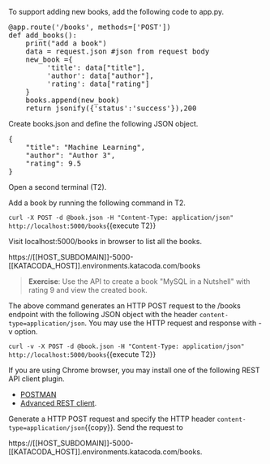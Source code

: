 To support adding new books, add the following code to app.py.

<pre class="file" data-filename="app.py" data-target="insert" data-marker="#TODO-add_book">
@app.route('/books', methods=['POST'])
def add_books():
    print("add a book")
    data = request.json #json from request body
    new_book ={
         'title': data["title"],
         'author': data["author"],
         'rating': data["rating"]
    }
    books.append(new_book)
    return jsonify({'status':'success'}),200 
</pre>

Create books.json and define the following JSON object.

<pre class="file" data-filename="book.json" data-target="replace">
{
    "title": "Machine Learning",
    "author": "Author 3",
    "rating": 9.5
}
</pre>

Open a second terminal (T2). 

Add a book by running the following command in T2.

`curl -X POST -d @book.json -H "Content-Type: application/json" http://localhost:5000/books`{{execute T2}}

Visit localhost:5000/books in browser to list all the books.

https://[[HOST_SUBDOMAIN]]-5000-[[KATACODA_HOST]].environments.katacoda.com/books 

> **Exercise**:
> Use the API to create a book "MySQL in a Nutshell" with rating 9 and view the created book.


The above command generates an HTTP POST request to the /books endpoint with the following JSON object with the header `content-type=application/json`. You may use the HTTP request and response with -v option.

`curl -v -X POST -d @book.json -H "Content-Type: application/json" http://localhost:5000/books`{{execute T2}}


If you are using Chrome browser, you may install one of the following REST API client plugin.

* [POSTMAN](https://chrome.google.com/webstore/detail/postman/fhbjgbiflinjbdggehcddcbncdddomop/related?hl=en) 
* [Advanced REST client](https://chrome.google.com/webstore/detail/advanced-rest-client/hgmloofddffdnphfgcellkdfbfbjeloo). 

Generate a HTTP POST request and  specify  the HTTP header ```content-type=application/json```{{copy}}. Send the request to 

https://[[HOST_SUBDOMAIN]]-5000-[[KATACODA_HOST]].environments.katacoda.com/books.
